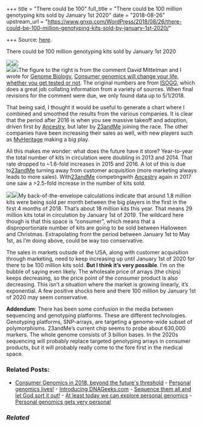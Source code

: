 +++
title = "There could be 100"
full_title = "There could be 100 million genotyping kits sold by January 1st 2020"
date = "2018-08-26"
upstream_url = "https://www.gnxp.com/WordPress/2018/08/26/there-could-be-100-million-genotyping-kits-sold-by-january-1st-2020/"

+++
Source: [here](https://www.gnxp.com/WordPress/2018/08/26/there-could-be-100-million-genotyping-kits-sold-by-january-1st-2020/).

There could be 100 million genotyping kits sold by January 1st 2020

[![](https://i0.wp.com/www.gnxp.com/WordPress/wp-content/uploads/2018/08/kitsByYear.png?resize=600%2C373&ssl=1)![](https://i0.wp.com/www.gnxp.com/WordPress/wp-content/uploads/2018/08/kitsByYear.png?resize=600%2C373&ssl=1)](https://genomebiology.biomedcentral.com/articles/10.1186/s13059-018-1506-1)  
[![](https://i0.wp.com/www.gnxp.com/WordPress/wp-content/uploads/2018/08/13059_2018_1506_Fig1_HTML.jpg?resize=300%2C222&ssl=1)![](https://i0.wp.com/www.gnxp.com/WordPress/wp-content/uploads/2018/08/13059_2018_1506_Fig1_HTML.jpg?resize=300%2C222&ssl=1)](https://genomebiology.biomedcentral.com/articles/10.1186/s13059-018-1506-1)The figure to the right is from the comment David Mittelman and I wrote for [Genome Biology](https://genomebiology.biomedcentral.com/articles/10.1186/s13059-018-1506-1), [Consumer genomics will change your life, whether you get tested or not](https://genomebiology.biomedcentral.com/articles/10.1186/s13059-018-1506-1). The original numbers are from [ISOGG](https://isogg.org/wiki/Autosomal_DNA_testing_comparison_chart), which does a great job collating information from a variety of sources. When final revisions for the comment were due, we only found data up to 5/1/2018.

That being said, I thought it would be useful to generate a chart where I combined and smoothed the results from the various companies. It is clear that the period after 2016 is when you see massive takeoff and adoption, driven first by [Ancestry](https://www.amazon.com/exec/obidos/ASIN/B00TRLVKW0/geneexpressio-20/ref=as_at/?imprToken=KR8R04HmBKSBniuZHuV8Mw&slotNum=40&creativeASIN=0878933085&linkCode=w61&imprToken=QiG2bf7fc5-czG6VLZ9cSg&slotNum=164), but later by [23andMe](https://www.amazon.com/exec/obidos/ASIN/B01LZ5K87Z/geneexpressio-20/ref=as_at/?imprToken=kkhfYlYNLpyTjAFAO.tJKg&slotNum=40&creativeASIN=0878933085&linkCode=w61&imprToken=QiG2bf7fc5-czG6VLZ9cSg&slotNum=164) joining the race. The other companies have been increasing their sales as well, with new players such as [MyHeritage](https://www.amazon.com/exec/obidos/ASIN/B072SY5JHQ/geneexpressio-20/ref=as_at/?imprToken=kkhfYlYNLpyTjAFAO.tJKg&slotNum=40&creativeASIN=0878933085&linkCode=w61&imprToken=QiG2bf7fc5-czG6VLZ9cSg&slotNum=164) making a big play.

All this makes me wonder: what does the future have it store? Year-to-year the total number of kits in circulation were doubling in 2013 and 2014. That rate dropped to \~1.6-fold increases in 2015 and 2016. A lot of this is due to[23andMe](https://www.amazon.com/exec/obidos/ASIN/B01LZ5K87Z/geneexpressio-20/ref=as_at/?imprToken=kkhfYlYNLpyTjAFAO.tJKg&slotNum=40&creativeASIN=0878933085&linkCode=w61&imprToken=QiG2bf7fc5-czG6VLZ9cSg&slotNum=164) turning away from customer acquisition (more marketing always leads to more sales). With[23andMe](https://www.amazon.com/exec/obidos/ASIN/B01LZ5K87Z/geneexpressio-20/ref=as_at/?imprToken=kkhfYlYNLpyTjAFAO.tJKg&slotNum=40&creativeASIN=0878933085&linkCode=w61&imprToken=QiG2bf7fc5-czG6VLZ9cSg&slotNum=164) competingwith [Ancestry](https://www.amazon.com/exec/obidos/ASIN/B00TRLVKW0/geneexpressio-20/ref=as_at/?imprToken=KR8R04HmBKSBniuZHuV8Mw&slotNum=40&creativeASIN=0878933085&linkCode=w61&imprToken=QiG2bf7fc5-czG6VLZ9cSg&slotNum=164) again in 2017 one saw a \>2.5-fold increase in the number of kits sold.

[![](https://i0.wp.com/www.gnxp.com/WordPress/wp-content/uploads/2017/09/exploringpersonalgenomics.jpeg?resize=196%2C257&ssl=1)![](https://i0.wp.com/www.gnxp.com/WordPress/wp-content/uploads/2017/09/exploringpersonalgenomics.jpeg?resize=196%2C257&ssl=1)](https://www.amazon.com/exec/obidos/ASIN/B00C7S753I/geneexpressio-20/ref=as_at/?imprToken=xIlpguYgNH89KY4LnN2ixg&slotNum=0&imprToken=VdcOIiX2dlVvIXkGiO3Z3w&slotNum=39&creativeASIN=0878933085&linkCode=w61&imprToken=QiG2bf7fc5-czG6VLZ9cSg&slotNum=164)My back-of-the-envelope calculations indicate that around 1.8 million kits were being sold per month between the big players in the first in the first 4 months of 2018. That’s about 18 million kits this year. That means 29 million kits total in circulation by January 1st of 2019. The wildcard here though is that this space is “consumer”, which means that a disproportionate number of kits are going to be sold between Halloween and Christmas. Extrapolating from the period between January 1st to May 1st, as I’m doing above, could be way too conservative.

The sales in markets outside of the USA, along with customer acquisition through marketing, need to keep increasing up until January 1st of 2020 for there to be 100 million kits sold. **But I think it’s very possible**. I’m on the bubble of saying even likely. The wholesale price of arrays (the chips) keeps decreasing, so the price point of the consumer product is also decreasing. This isn’t a situation where the market is growing linearly, it’s exponential. A few positive shocks here and there 100 million by January 1st of 2020 may seem conservative.

**Addendum**: There has been some confusion in the media between sequencing and genotyping platforms. These are different technologies. Genotyping platforms, SNP-arrays, are targeting a genome-wide subset of polymorphisms. 23andMe’s current chip seems to probe about 630,000 markers. The whole genome consists of 3 billion bases. In the 2020s sequencing will probably replace targeted genotyping arrays in consumer products, but it will probably really come to the fore first in the medical space.

### Related Posts:

- [Consumer Genomics in 2018, beyond the future's
  threshold](https://www.gnxp.com/WordPress/2018/08/20/consumer-genomics-2018/) - [Personal genomics
  lives!](https://www.gnxp.com/WordPress/2018/04/16/personal-genomics-lives/) - [Introducing
  DNAGeeks.com](https://www.gnxp.com/WordPress/2017/11/02/introducing-dnageeks-com/) - [Sequence them all and let God sort it
  out!](https://www.gnxp.com/WordPress/2018/09/14/sequence-them-all-and-let-god-sort-it-out/) - [At least today we can explore personal
  genomics](https://www.gnxp.com/WordPress/2018/07/02/at-least-today-we-can-explore-personal-genomics/) - [Personal genomics gets very
  personal](https://www.gnxp.com/WordPress/2011/03/30/personal-genomics-gets-very-personal/)

### *Related*

[](https://www.addtoany.com/add_to/facebook?linkurl=https%3A%2F%2Fwww.gnxp.com%2FWordPress%2F2018%2F08%2F26%2Fthere-could-be-100-million-genotyping-kits-sold-by-january-1st-2020%2F&linkname=There%20could%20be%20100%20million%20genotyping%20kits%20sold%20by%20January%201st%202020 "Facebook")[](https://www.addtoany.com/add_to/twitter?linkurl=https%3A%2F%2Fwww.gnxp.com%2FWordPress%2F2018%2F08%2F26%2Fthere-could-be-100-million-genotyping-kits-sold-by-january-1st-2020%2F&linkname=There%20could%20be%20100%20million%20genotyping%20kits%20sold%20by%20January%201st%202020 "Twitter")[](https://www.addtoany.com/add_to/email?linkurl=https%3A%2F%2Fwww.gnxp.com%2FWordPress%2F2018%2F08%2F26%2Fthere-could-be-100-million-genotyping-kits-sold-by-january-1st-2020%2F&linkname=There%20could%20be%20100%20million%20genotyping%20kits%20sold%20by%20January%201st%202020 "Email")[](https://www.addtoany.com/share)
